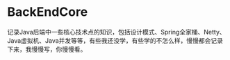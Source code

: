 # BackEndCore
记录Java后端中一些核心技术点的知识，包括设计模式、Spring全家桶、Netty、Java虚拟机、Java并发等等，有些我还没学，有些学的不怎么样，慢慢都会记录下来，我慢慢写，你慢慢看。
